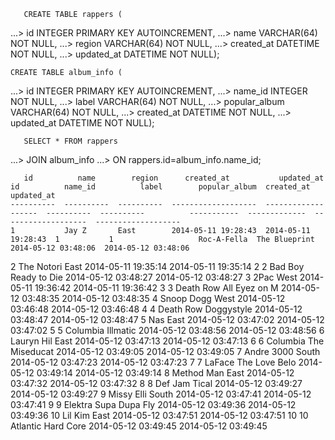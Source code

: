 <!-- ## Show the terminal output here.  -->
       CREATE TABLE rappers (
   ...> id INTEGER PRIMARY KEY AUTOINCREMENT,
   ...> name VARCHAR(64) NOT NULL,
   ...> region VARCHAR(64) NOT NULL,
   ...> created_at DATETIME NOT NULL,
   ...> updated_at DATETIME NOT NULL);



    CREATE TABLE album_info (
   ...> id INTEGER PRIMARY KEY AUTOINCREMENT,
   ...> name_id INTEGER NOT NULL,
   ...> label VARCHAR(64) NOT NULL,
   ...> popular_album VARCHAR(64) NOT NULL,
   ...> created_at DATETIME NOT NULL,
   ...> updated_at DATETIME NOT NULL);
   
       SELECT * FROM rappers
   ...> JOIN album_info
   ...> ON rappers.id=album_info.name_id;
   
       id          name        region      created_at           updated_at           id          name_id          label        popular_album  created_at           updated_at         
    ----------  ----------  ----------  -------------------  -------------------  ----------  ----------          -----------  -------------  -------------------  -------------------
    1           Jay Z       East        2014-05-11 19:28:43  2014-05-11 19:28:43  1           1                   Roc-A-Fella  The Blueprint  2014-05-12 03:48:06  2014-05-12 03:48:06
   2           The Notori  East        2014-05-11 19:35:14  2014-05-11 19:35:14  2           2           Bad    Boy      Ready to Die   2014-05-12 03:48:27  2014-05-12 03:48:27
   3           2Pac        West        2014-05-11 19:36:42  2014-05-11 19:36:42  3           3           Death    Row    All Eyez on M  2014-05-12 03:48:35  2014-05-12 03:48:35
   4           Snoop Dogg  West        2014-05-12 03:46:48  2014-05-12 03:46:48  4           4           Death    Row    Doggystyle     2014-05-12 03:48:47  2014-05-12 03:48:47
   5           Nas         East        2014-05-12 03:47:02  2014-05-12 03:47:02  5           5                    Columbia     Illmatic       2014-05-12 03:48:56  2014-05-12 03:48:56
   6           Lauryn Hil  East        2014-05-12 03:47:13  2014-05-12 03:47:13  6           6                    Columbia     The Miseducat  2014-05-12 03:49:05  2014-05-12 03:49:05
   7           Andre 3000  South       2014-05-12 03:47:23  2014-05-12 03:47:23  7           7           LaFace       The Love Belo  2014-05-12 03:49:14  2014-05-12 03:49:14
   8           Method Man  East        2014-05-12 03:47:32  2014-05-12 03:47:32  8           8           Def      Jam      Tical          2014-05-12 03:49:27  2014-05-12 03:49:27
   9           Missy Elli  South       2014-05-12 03:47:41  2014-05-12 03:47:41  9           9                    Elektra      Supa Dupa Fly  2014-05-12 03:49:36  2014-05-12 03:49:36
   10          Lil Kim     East        2014-05-12 03:47:51  2014-05-12 03:47:51  10          10                   Atlantic     Hard Core      2014-05-12 03:49:45  2014-05-12 03:49:45
